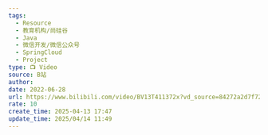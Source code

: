 ```yaml
---
tags:
  - Resource
  - 教育机构/尚硅谷
  - Java
  - 微信开发/微信公众号
  - SpringCloud
  - Project
type: 📺 Video
source: B站
author: 
date: 2022-06-28
url: https://www.bilibili.com/video/BV13T411372x?vd_source=84272a2d7f72158b38778819be5bc6ad
rate: 10
create_time: 2025-04-13 17:47
update_time: 2025/04/14 11:49
---
```

